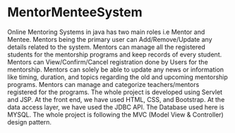 # MentorMenteeSystem
Online Mentoring Systems in java has two main roles i.e Mentor and Mentee. Mentors being the
primary user can Add/Remove/Update any details related to the system. Mentors can manage all
the registered students for the mentorship programs and keep records of every student. Mentors
can View/Confirm/Cancel registration done by Users for the mentorship.
Mentors can solely be able to update any news or information like timing, duration, and topics
regarding the old and upcoming mentorship programs. Mentors can manage and categorize
teachers/mentors registered for the programs.
The whole project is developed using Servlet and JSP. At the front end, we have used HTML,
CSS, and Bootstrap. At the data access layer, we have used the JDBC API. The Database used
here is MYSQL. The whole project is following the MVC (Model View & Controller) design
pattern.
